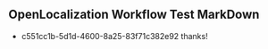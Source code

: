## OpenLocalization Workflow Test MarkDown
* c551cc1b-5d1d-4600-8a25-83f71c382e92 
thanks!<!--HONumber=Mar16_HO3-->
